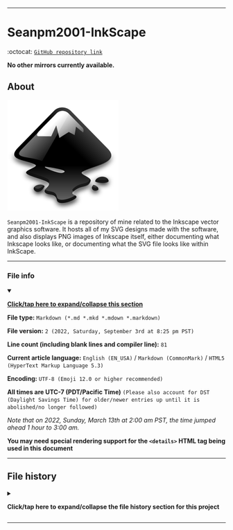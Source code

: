 
***

# Seanpm2001-InkScape

:octocat: [`GitHub repository link`](https://github.com/seanpm2001/SeansLifeArchive_Images_Inkscape/)

**No other mirrors currently available.**

## About

![/!Related_Projects/Seanpm2001-InkScape/Inkscape_logo_2.svg](/!Related_Projects/Seanpm2001-InkScape/Inkscape_logo_2.svg)

`Seanpm2001-InkScape` is a repository of mine related to the Inkscape vector graphics software. It hosts all of my SVG designs made with the software, and also displays PNG images of Inkscape itself, either documenting what Inkscape looks like, or documenting what the SVG file looks like within InkScape.

***

### File info

<details open><summary><p lang="en"><b><u>Click/tap here to expand/collapse this section</u></b></p></summary>

**File type:** `Markdown (*.md *.mkd *.mdown *.markdown)`

**File version:** `2 (2022, Saturday, September 3rd at 8:25 pm PST)`

**Line count (including blank lines and compiler line):** `81`

**Current article language:** `English (EN_USA)` / `Markdown (CommonMark)` / `HTML5 (HyperText Markup Language 5.3)`

**Encoding:** `UTF-8 (Emoji 12.0 or higher recommended)`

**All times are UTC-7 (PDT/Pacific Time)** `(Please also account for DST (Daylight Savings Time) for older/newer entries up until it is abolished/no longer followed)`

_Note that on 2022, Sunday, March 13th at 2:00 am PST, the time jumped ahead 1 hour to 3:00 am._

**You may need special rendering support for the `<details>` HTML tag being used in this document**

</details>

***

## File history

<details><summary><p lang="en"><b>Click/tap here to expand/collapse the file history section for this project</b></p></summary>

<details><summary><p lang="en"><b>Version 1 (2022, Wednesday, August 31st at 5:32 pm PST)</b></p></summary>

**This version was made by:** [`@seanpm2001`](https://github.com/seanpm2001/)

> Changes:

- [x] Started the file
- [x] Added the title section
- [x] Added the `about` section
- [x] Added the `file info` section
- [x] Added the `file history` section
- - [x] Added an entry for version 1
- [ ] No other changes in version 1

</details>


<details><summary><p lang="en"><b>Version 2 (2022, Saturday, September 3rd at 8:25 pm PST)</b></p></summary>

**This version was made by:** [`@seanpm2001`](https://github.com/seanpm2001/)

> Changes:

- [x] Fixed a broken link
- [x] Updated the `file info` section
- [x] Updated the `file history` section
- - [x] Added an entry for version 2
- - [x] Updated the entry for version 1
- [ ] No other changes in version 2

</details>

</details>

***

